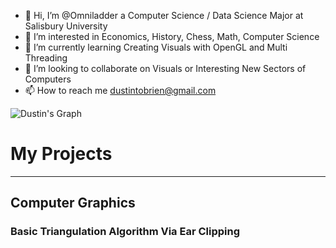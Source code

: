 - 👋 Hi, I’m @Omniladder a Computer Science /  Data Science Major at Salisbury University
- 👀 I’m interested in Economics, History, Chess, Math, Computer Science
- 🌱 I’m currently learning Creating Visuals with OpenGL and Multi Threading
- 💞️ I’m looking to collaborate on Visuals or Interesting New Sectors of Computers
- 📫 How to reach me dustintobrien@gmail.com

<!---
Omniladder/Omniladder is a ✨ special ✨ repository because its `README.md` (this file) appears on your GitHub profile.
You can click the Preview link to take a look at your changes.
--->

![Dustin's Graph](https://github-readme-activity-graph.vercel.app/graph?username=Omniladder&custom_title=Dustin's%20GitHub%20Activity%20Graph&bg_color=0D1117&color=7F3FBF&line=7F3FBF&point=7F3FBF&area_color=FFFFFF&title_color=FFFFFF&area=true)


# My Projects
-----------------------
## Computer Graphics
### Basic Triangulation Algorithm Via Ear Clipping
[](https://github.com/Omniladder/Omniladder/assets/131387361/646552fc-a953-4309-833a-a9295bfdadea)
